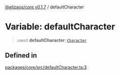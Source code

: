 [@elizaos/core v0.1.7](../index.md) / defaultCharacter

# Variable: defaultCharacter

> `const` **defaultCharacter**: [`Character`](../type-aliases/Character.md)

## Defined in

[packages/core/src/defaultCharacter.ts:3](https://github.com/bbopar/eliza/blob/main/packages/core/src/defaultCharacter.ts#L3)
